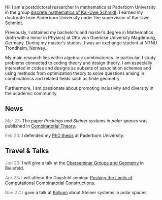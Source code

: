 Hi! I am a postdoctoral researcher in mathematics at Paderborn University in the group [discrete mathematics of Kai-Uwe Schmidt](https://math.uni-paderborn.de/en/ag/dm). 
I earned my doctorate from Paderborn University under the supervision of Kai-Uwe Schmidt. 

Previously, I obtained my bachelor’s and master’s degree in Mathematics (both with a minor in Physics) at Otto von Guericke University Magdeburg, Germany. 
During my master's studies, I was an exchange student at NTNU Trondheim, Norway.

My main research lies within algebraic combinatorics. 
In particular, I study problems connected to coding theory and design theory.
I am especially interested in codes and designs as subsets of association schemes and using methods from optimization theory to solve questions arising in combinatorics and related fields such as finite geometry.

Furthermore, I am passionate about promoting inclusivity and diversity in the academic community.

## News

<span style="color:gray">Mar 23</span>: The paper  *Packings and Steiner systems in polar spaces* was published in [Combinatorial Theory](https://escholarship.org/uc/item/83g3149p).

<span style="color:gray">Feb 23</span>: I defended my [PhD thesis](https://digital.ub.uni-paderborn.de/doi/10.17619/UNIPB/1-1672) at Paderborn University.

## Travel & Talks

<span style="color:gray">Jun 23</span>: I will give a talk at the [Oberseminar Groups and Geometry](https://www.math.uni-bielefeld.de/groupsgeometry/seminar.php?ID=141) in Bielefeld.

<span style="color:gray">Apr 23</span>: I will attend the Dagstuhl seminar [Pushing the Limits of Computational Combinatorial Constructions](https://www.dagstuhl.de/de/seminars/seminar-calendar/seminar-details/23161).

<span style="color:gray">Nov 22</span>: I gave a talk at [Kolkom](https://www.kolkom.de) about Steiner systems in polar spaces.
